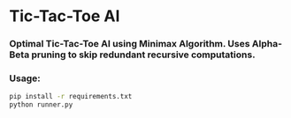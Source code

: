 # Tic-Tac-Toe AI

### Optimal Tic-Tac-Toe AI using Minimax Algorithm. Uses Alpha-Beta pruning to skip redundant recursive computations.

### Usage:
```bash
pip install -r requirements.txt
python runner.py
```